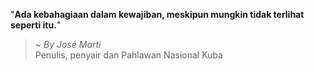 "**Ada kebahagiaan dalam kewajiban, meskipun mungkin tidak terlihat seperti itu.**"

> ~ _By José Marti_  
Penulis, penyair dan Pahlawan Nasional Kuba
